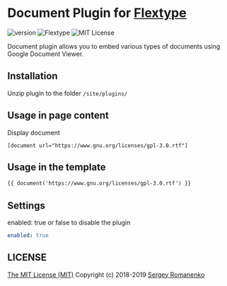 # Document Plugin for [Flextype](http://flextype.org/)
![version](https://img.shields.io/badge/version-1.5.0-brightgreen.svg?style=flat-square)
![Flextype](https://img.shields.io/badge/Flextype-0.9.6-green.svg?style=flat-square)
![MIT License](https://img.shields.io/badge/license-MIT-blue.svg?style=flat-square)

Document plugin allows you to embed various types of documents using Google Document Viewer.

## Installation
Unzip plugin to the folder `/site/plugins/`

## Usage in page content

Display document
```
[document url="https://www.gnu.org/licenses/gpl-3.0.rtf"]
```

## Usage in the template

```html
{{ document('https://www.gnu.org/licenses/gpl-3.0.rtf') }}
```

## Settings

enabled: true or false to disable the plugin

```yaml
enabled: true
```

## LICENSE
[The MIT License (MIT)](https://github.com/flextype-plugins/document/blob/master/LICENSE) Copyright (c) 2018-2019 [Sergey Romanenko](https://github.com/Awilum)
